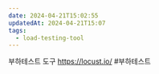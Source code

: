 ```yaml
---
date: 2024-04-21T15:02:55
updatedAt: 2024-04-21T15:07
tags:
  - load-testing-tool
---
```

부하테스트 도구
https://locust.io/
#부하테스트 